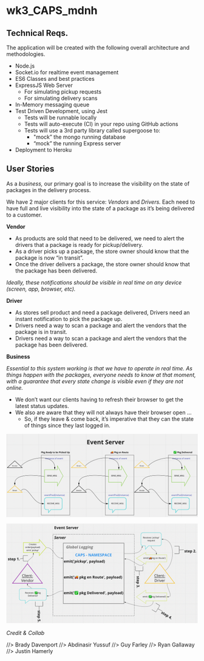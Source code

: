 # wk3_CAPS_mdnh

## Technical Reqs. 

The application will be created with the following overall architecture and methodologies.

- Node.js
- Socket.io for realtime event management
- ES6 Classes and best practices
- ExpressJS Web Server
    - For simulating pickup requests
    - For simulating delivery scans
- In-Memory messaging queue
- Test Driven Development, using Jest
    - Tests will be runnable locally
    - Tests will auto-execute (CI) in your repo using GitHub actions
    - Tests will use a 3rd party library called supergoose to:
        - "mock” the mongo running database
        - “mock” the running Express server
- Deployment to Heroku

## User Stories

As a *business,* our primary goal is to increase the visibility on the state of packages in the delivery process.

We have 2 major clients for this service: *Vendors* and *Drivers.* Each need to have full and live visibility into the state of a package as it’s being delivered to a customer.

**Vendor**

- As products are sold that need to be delivered, we need to alert the drivers that a package is ready for pickup/delivery.
- As a driver picks up a package, the store owner should know that the package is now “in transit”.
- Once the driver delivers a package, the store owner should know that the package has been delivered.

*Ideally, these notifications should be visible in real time on any device (screen, app, browser, etc).*

**Driver**

- As stores sell product and need a package delivered, Drivers need an instant notification to pick the package up.
- Drivers need a way to scan a package and alert the vendors that the package is in transit.
- Drivers need a way to scan a package and alert the vendors that the package has been delivered.

**Business**

*Essential to this system working is that we have to operate in real time. As things happen with the packages, everyone needs to know at that moment, with a guarantee that every state change is visible even if they are not online.*

- We don’t want our clients having to refresh their browser to get the latest status updates.
- We also are aware that they will not always have their browser open …
    - So, if they leave & come back, it’s imperative that they can the state of things since they last logged in.


![img](/assets/Screen%20Shot%202022-06-27%20at%209.00.07%20PM.png)

![img](/assets/Screen%20Shot%202022-06-28%20at%202.10.30%20PM.png)



*Credit & Collab*

//> Brady Davenport
//> Abdinasir Yussuf
//> Guy Farley
//> Ryan Gallaway
//> Justin Hamerly